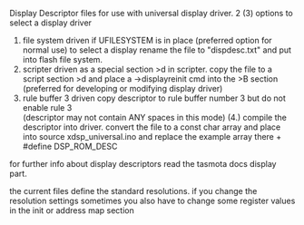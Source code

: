 Display Descriptor files for use with universal display driver.
2 (3) options to select a display driver

1. file system driven if UFILESYSTEM is in place (preferred option for normal use)
  to select a display rename the file to "dispdesc.txt" and put into flash file system.
2. scripter driven as a special section >d in scripter.
  copy the file to a script section >d and place a ->displayreinit cmd into the >B section
  (preferred for developing or modifying display driver)
3. rule buffer 3 driven
  copy descriptor to rule buffer number 3 but do not enable rule 3  
  (descriptor may not contain ANY spaces in this mode)
(4.) compile the descriptor into driver.
  convert the file to a const char array and place into source xdsp_universal.ino
  and replace the example array there + #define DSP_ROM_DESC

for further info about display descriptors read the tasmota docs display part.

the current files define the standard resolutions. if you change the resolution settings
sometimes you also have to change some register values in the init or address map section
